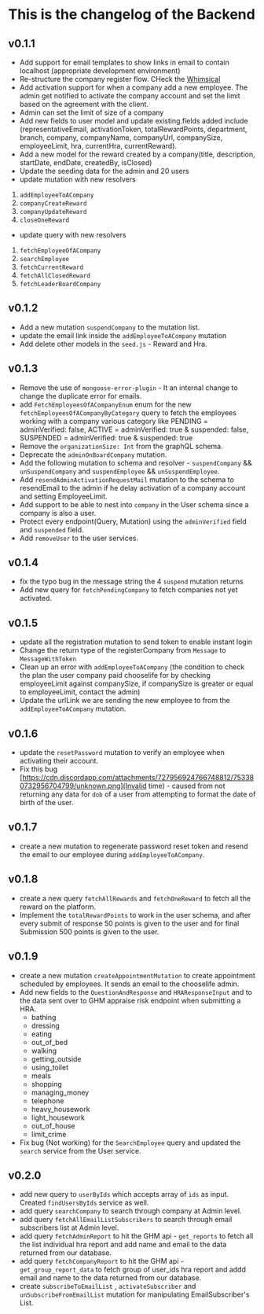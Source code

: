 # This is the changelog of the Backend

## v0.1.1

- Add support for email templates to show links in email to contain localhost
    (appropriate development environment)
- Re-structure the company register flow. CHeck the
    [Whimsical](https://whimsical.com/Vv6zHqCBLuYiME7UDYVEHk)
- Add activation support for when a company add a new employee. The admin get
    notified to activate the company account and set the limit based on the
    agreement with the client.
- Admin can set the limit of size of a company
- Add new fields to user model and update existing.fields added include
    (representativeEmail, activationToken, totalRewardPoints, department,
    branch, company, companyName, companyUrl, companySize, employeeLimit, hra,
    currentHra, currentReward).
- Add a new model for the reward created by a company(title, description,
    startDate, endDate, createdBy, isClosed)
- Update the seeding data for the admin and 20 users
- update mutation with new resolvers

1. `addEmployeeToACompany`
2. `companyCreateReward`
3. `companyUpdateReward`
4. `closeOneReward`

- update query with new resolvers

1. `fetchEmployeeOfACompany`
2. `searchEmployee`
3. `fetchCurrentReward`
4. `fetchAllClosedReward`
5. `fetchLeaderBoardCompany`

## v0.1.2

- Add a new mutation `suspendCompany` to the mutation list.
- update the email link inside the `addEmployeeToACompany` mutation
- Add delete other models in the `seed.js` - Reward and Hra.

## v0.1.3

- Remove the use of `mongoose-error-plugin` - It an internal change to change the duplicate error for emails.
- add `FetchEmployeesOfACompanyEnum` enum for the new `fetchEmployeesOfACompanyByCategory` query to fetch the employees working with a company various category like PENDING = adminVerified: false, ACTIVE = adminVerified: true & suspended: false, SUSPENDED = adminVerified: true & suspended: true
- Remove the `organizationSize: Int` from the graphQL schema.
- Deprecate the `adminOnBoardCompany` mutation.
- Add the following mutation to schema and resolver - `suspendCompany` && `unSuspendCompany` and `suspendEmployee` && `unSuspendEmployee`.
- Add `resendAdminActivationRequestMail` mutation to the schema to resendEmail to the admin if he delay activation of a company account and setting EmployeeLimit.
- Add support to be able to nest into `company` in the User schema since a company is also a user.
- Protect every endpoint(Query, Mutation) using the `adminVerified` field and `suspended` field.
- Add `removeUser` to the user services.

## v0.1.4

- fix the typo bug in the message string the 4 `suspend` mutation returns
- Add new query for `fetchPendingCompany` to fetch companies not yet activated.

## v0.1.5

- update all the registration mutation to send token to enable instant login
- Change the return type of the registerCompany from `Message` to `MessageWithToken`
- Clean up an error with `addEmployeeToACompany` (the condition to check the plan the user company paid chooselife for by checking employeeLimit against  companySize, if companySize is greater or equal to employeeLimit, contact the admin)
- Update the urlLink we are sending the new employee to from the `addEmployeeToACompany` mutation.

## v0.1.6

- update the `resetPassword` mutation to verify an employee when activating their account.
- Fix this bug [https://cdn.discordapp.com/attachments/727956924766748812/753380732956704799/unknown.png](Invalid time) - caused from not returning any data for `dob` of a user from attempting to format the date of birth of the user.

## v0.1.7

- create a new mutation to regenerate password reset token and resend the email to our employee during `addEmployeeToACompany`.

## v0.1.8

- create a new query `fetchAllRewards` and `fetchOneReward` to fetch all the reward on the platform.
- Implement the `totalRewardPoints` to work in the user schema, and after every submit of response 50 points is given to the user and for final Submission 500 points is given to the user.

## v0.1.9

- create a new mutation `createAppointmentMutation` to create appointment scheduled by employees. It sends an email to the chooselife admin.
- Add new fields to the `QuestionAndResponse` and `HRAResponseInput` and to the data sent over to GHM appraise risk endpoint when submitting a HRA.
  - bathing
  - dressing
  - eating
  - out_of_bed
  - walking
  - getting_outside
  - using_toilet
  - meals
  - shopping
  - managing_money
  - telephone
  - heavy_housework
  - light_housework
  - out_of_house
  - limit_crime
- Fix bug (Not working) for the `SearchEmployee` query and updated the `search` service from the User service.

## v0.2.0

- add new query to `userByIds` which accepts array of `ids` as input. Created `findUsersByIds` service as well.
- add query `searchCompany` to search through company at Admin level.
- add query `fetchAllEmailListSubscribers` to search through email subscribers list at Admin level.
- add query `fetchAdminReport` to hit the GHM api - `get_reports` to fetch all the list individual hra report and add name and email to the data returned from our database.
- add query `fetchCompanyReport` to hit the GHM api - `get_group_report_data` to fetch group of user_ids hra report and addd email and name to the data returned from our database.
- create `subscribeToEmailList` , `activateSubscriber` and `unSubscribeFromEmailList` mutation for manipulating EmailSubscriber's List.
